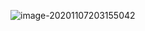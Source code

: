 ![image-20201107203155042](/home/sheep/.config/Typora/typora-user-images/image-20201107203155042.png)